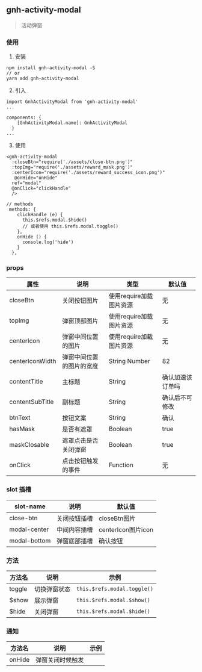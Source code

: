 ## gnh-activity-modal
> 活动弹窗

### 使用
1. 安装
```
npm install gnh-activity-modal -S
// or
yarn add gnh-activity-modal
```
2. 引入
```
import GnhActivityModal from 'gnh-activity-modal'
...

components: {
    [GnhActivityModal.name]: GnhActivityModal
  }
...
```
3. 使用
```
<gnh-activity-modal
  :closeBtn="require('./assets/close-btn.png')"
  :topImg="require('./assets/reward_mask.png')"
  :centerIcon="require('./assets/reward_success_icon.png')"
   @onHide="onHide"
  ref="modal"
  @onClick="clickHandle"
  />

// methods
 methods: {
    clickHandle (e) {
      this.$refs.modal.$hide()
      // 或者使用 this.$refs.modal.toggle()
    },
    onHide () {
      console.log('hide')
    }
  },

```

### props
|属性|说明|类型|默认值|
|---|----|----|----|
|closeBtn|关闭按钮图片|使用require加载图片资源|无|
|topImg|弹窗顶部图片|使用require加载图片资源|无|
|centerIcon|弹窗中间位置的图片|使用require加载图片资源|无|
|centerIconWidth|弹窗中间位置的图片的宽度|String Number|82|
|contentTitle|主标题|String|确认加速该订单吗|
|contentSubTitle|副标题|String|确认后不可修改|
|btnText|按钮文案|String|确认|
|hasMask|是否有遮罩|Boolean|true|
|maskClosable|遮罩点击是否关闭弹窗|Boolean|true|
|onClick|点击按钮触发的事件|Function|无|

### slot 插槽
|slot-name|说明|默认值|
|---|----|----|
|close-btn|关闭按钮插槽|closeBtn图片|
|modal-center|中间内容插槽|centerIcon图片icon|
|modal-bottom|弹窗底部插槽|确认按钮|

### 方法
|方法名|说明|示例|
|---|----|----|
|toggle|切换弹窗状态|`this.$refs.modal.toggle()`|
|$show|展示弹窗|`this.$refs.modal.$show()`|
|$hide|关闭弹窗|`this.$refs.modal.$hide()`|


### 通知
|方法名|说明|示例|
|---|----|----|
|onHide|弹窗关闭时候触发||
